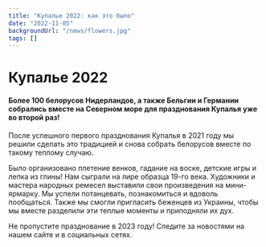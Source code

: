 ```yaml
---
title: "Купалье 2022: как это было"
date: "2022-11-05"
backgroundUrl: "/news/flowers.jpg"
tags: []
---
```


# Купалье 2022
#### Более 100 белорусов Нидерландов, а также Бельгии и Германии собрались вместе на Северном море для празднования Купалья уже во второй раз!

После успешного первого празднования Купалья в 2021 году мы решили сделать это традицией и снова собрать белорусов вместе по такому теплому случаю.

Было организовано плетение венков, гадание на воске, детские игры и лепка из глины! Нам сыграли на лире образца 19-го века. Художники и мастера народных ремесел выставили свои произведения на мини-ярмарку. Мы успели потанцевать, познакомиться и вдоволь пообщаться. Также мы смогли пригласить беженцев из Украины, чтобы мы вместе разделили эти теплые моменты и приподняли их дух.

Не пропустите празднование в 2023 году! Следите за новостями на нашем сайте и в социальных сетях.

